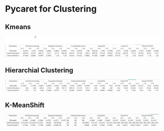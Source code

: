 # Pycaret for Clustering

##  Kmeans
![alt text](image.png)

## Hierarchial Clustering
![alt text](image-1.png)

## K-MeanShift

![alt text](image-2.png)